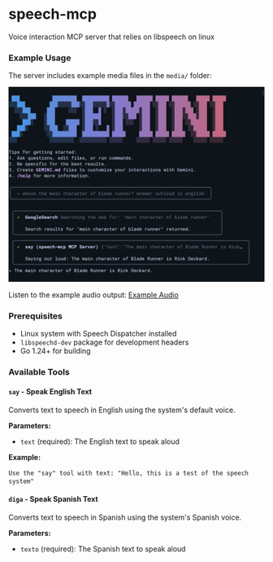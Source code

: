 # speech-mcp
Voice interaction MCP server that relies on libspeech on linux

### Example Usage

The server includes example media files in the `media/` folder:

![Example Screenshot](media/example_blade_runner.png)

Listen to the example audio output:
[Example Audio](media/example_blade_runner.wav)


### Prerequisites

- Linux system with Speech Dispatcher installed
- `libspeechd-dev` package for development headers
- Go 1.24+ for building

### Available Tools

#### `say` - Speak English Text
Converts text to speech in English using the system's default voice.

**Parameters:**
- `text` (required): The English text to speak aloud

**Example:**
```
Use the "say" tool with text: "Hello, this is a test of the speech system"
```

#### `diga` - Speak Spanish Text  
Converts text to speech in Spanish using the system's Spanish voice.

**Parameters:**
- `texto` (required): The Spanish text to speak aloud

